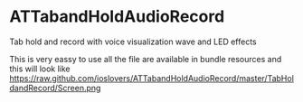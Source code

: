 ATTabandHoldAudioRecord
=======================

Tab hold and record with voice visualization wave and LED effects 

This is very eassy to use all the file are available in bundle resources and this will look like 
https://raw.github.com/ioslovers/ATTabandHoldAudioRecord/master/TabHoldandRecord/Screen.png
